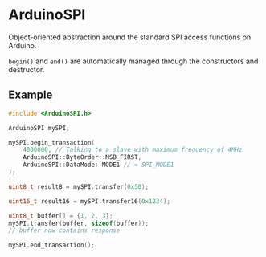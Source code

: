 # ArduinoSPI

Object-oriented abstraction around the standard SPI access functions on Arduino.

`begin()` and `end()` are automatically managed through the constructors and
destructor.

## Example

```cpp
#include <ArduinoSPI.h>

ArduinoSPI mySPI;

mySPI.begin_transaction(
	4000000, // Talking to a slave with maximum frequency of 4MHz
	ArduinoSPI::ByteOrder::MSB_FIRST,
	ArduinoSPI::DataMode::MODE1 // = SPI_MODE1
);

uint8_t result8 = mySPI.transfer(0x50);

uint16_t result16 = mySPI.transfer16(0x1234);

uint8_t buffer[] = {1, 2, 3};
mySPI.transfer(buffer, sizeof(buffer));
// buffer now contains response

mySPI.end_transaction();
```
